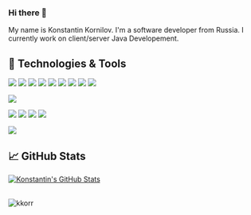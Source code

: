 ### Hi there 👋

<!--
**kkorr/kkorr** is a ✨ _special_ ✨ repository because its `README.md` (this file) appears on your GitHub profile.

Here are some ideas to get you started:

- 🔭 I’m currently working on ...
- 🌱 I’m currently learning ...
- 👯 I’m looking to collaborate on ...
- 🤔 I’m looking for help with ...
- 💬 Ask me about ...
- 📫 How to reach me: ...
- 😄 Pronouns: ...
- ⚡ Fun fact: ...
-->

My name is Konstantin Kornilov. I'm a software developer from Russia. I currently work on client/server Java Developement.

## 🔧 Technologies & Tools
![](https://img.shields.io/badge/Code-Java-informational?style=flat&logo=java&logoColor=white&color=blue)
![](https://img.shields.io/badge/Code-Spring-informational?style=flat&logo=spring&logoColor=white&color=blue)
![](https://img.shields.io/badge/Code-SpringBoot-informational?style=flat&logo=spring-boot&logoColor=white&color=blue)
![](https://img.shields.io/badge/Code-SpringSecurity-informational?style=flat&logo=Spring-Security&logoColor=white&color=blue)
![](https://img.shields.io/badge/Code-HTML-informational?style=flat&logo=html5&logoColor=white&color=blue)
![](https://img.shields.io/badge/Code-CSS-informational?style=flat&logo=css3&logoColor=white&color=blue)
![](https://img.shields.io/badge/Code-JavaScript-informational?style=flat&logo=javascript&logoColor=white&color=blue)
![](https://img.shields.io/badge/Code-JQuery-informational?style=flat&logo=jquery&logoColor=white&color=blue)
![](https://img.shields.io/badge/Code-BootStrap-informational?style=flat&logo=bootstrap&logoColor=white&color=blue)

![](https://img.shields.io/badge/DB-MySQL-informational?style=flat&logo=mysql&logoColor=white&color=blue)

![](https://img.shields.io/badge/Tools-Hibernate-informational?style=flat&logo=hibernate&logoColor=white&color=blue)
![](https://img.shields.io/badge/Tools-Maven-informational?style=flat&logo=ApacheMaven&logoColor=white&color=blue)
![](https://img.shields.io/badge/Tools-Tomcat-informational?style=flat&logo=ApacheTomcat&logoColor=white&color=blue)
![](https://img.shields.io/badge/Tools-Thymeleaf-informational?style=flat&logo=Thymeleaf&logoColor=white&color=blue)

![](https://img.shields.io/badge/Editor-IntelliJ_IDEA-informational?style=flat&logo=intellij-idea&logoColor=white&color=blue)

## &#x1f4c8; GitHub Stats

<a href="https://github.com/kkorr/kkorr">
  <img align="center" src="https://github-readme-stats.vercel.app/api?username=kkorr&show_icons=true&line_height=27&count_private=true&title_color=ffffff&text_color=c9cacc&icon_color=bfe6FF&bg_color=1d1f21" alt="Konstantin's GitHub Stats" />
</a>
<br><br>
<p align="left"><img src="https://komarev.com/ghpvc/?username=kkorr&label=Profile%20views&color=blue&style=flat" alt="kkorr"/></p>

<!--
![](https://komarev.com/ghpvc/?username=kkorr&label=PROFILE+VIEWS)
-->

